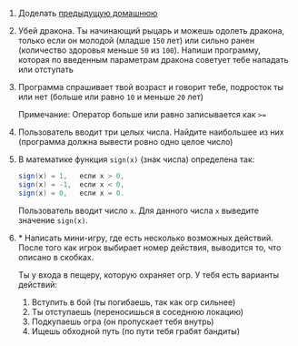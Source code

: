 1. Доделать [предыдущую домашнюю](https://github.com/NTIWinners/SharedHomework/tree/master/02)
1. Убей дракона. Ты начинающий рыцарь и можешь одолеть дракона, только если он молодой (младше `150` лет) или сильно ранен (количество здоровья меньше `50` из `100`). Напиши программу, которая по введенным параметрам дракона советует тебе нападать или отступать

1. Программа спрашивает твой возраст и говорит тебе, подросток ты или нет (больше или равно `10` и меньше `20` лет)
  
   Примечание: Оператор больше или равно записывается как `>=`

1. Пользователь вводит три целых числа. Найдите наибольшее из них (программа должна вывести ровно одно целое число)

1. В математике функция `sign(x)` (знак числа) определена так: 

   ```csharp
   sign(x) = 1,   если x > 0, 
   sign(x) = -1,  если x < 0, 
   sign(x) = 0,   если x = 0.
   ```

   Пользователь вводит число `x`. Для данного числа `x` выведите значение `sign(x)`.

1. \* Написать мини-игру, где есть несколько возможных действий. После того как игрок выбирает номер действия, выводится то, что описано в скобках. 

   Ты у входа в пещеру, которую охраняет огр. У тебя есть варианты действий:

   1. Вступить в бой (ты погибаешь, так как огр сильнее)
   2. Ты отступаешь (переносишься в соседнюю локацию)
   3. Подкупаешь огра (он пропускает тебя внутрь)
   4. Ищешь обходной путь (по пути тебя грабят бандиты)
